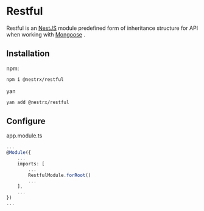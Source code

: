# Restful
Restful is an [NestJS](https://nestjs.com/) module predefined form of inheritance structure for API when working with [Mongoose](https://mongoosejs.com/) .

## Installation

npm: 
```bash
npm i @nestrx/restful
```
yan
```bash
yan add @nestrx/restful
```

## Configure


app.module.ts
```ts
...
@Module({
	...
	imports: [
		...
		RestfulModule.forRoot()
		...
	],
	...
})
...
```

